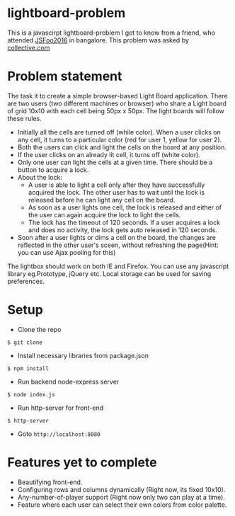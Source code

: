# lightboard-problem

This is a javascirpt lightboard-problem I got to know from a friend, who attended [JSFoo2016] in bangalore. This problem was asked by [collective.com]

# Problem statement

The task it to create a simple browser-based Light Board application. There are two users (two different machines or browser) who share a Light board of grid 10x10 with each cell being 50px x 50px. The light boards will follow these rules.

  - Initially all the cells are turned off (while color). When a user clicks on any cell, it turns to a particular color (red for user 1, yellow for user 2).
  - Both the users can click and light the cells on the board at any position.
  - If the user clicks on an already lit cell, it turns off (white color).
  - Only one user can light the cells at a given time. There should be a button to acquire a lock.
  - About the lock:
    - A user is able to light a cell only after they have successfully acquired the lock. The other user has to wait until the lock is released before he can light any cell on the board.
    - As soon as a user lights one cell, the lock is released and either of the user can again acquire the lock to light the cells.
    - The lock has the timeout of 120 seconds. If a user acquires a lock and does no activity, the lock gets auto released in 120 seconds.
  - Soon after a user lights or dims a cell on the board, the changes are reflected in the other user's sceen, without refreshing the page(Hint: you can use Ajax pooling for this)
  
The lightbox should work on both IE and Firefox. You can use any javascript library eg.Prototype, jQuery etc. Local storage can be used for saving preferences.

# Setup
  - Clone the repo
  ```
  $ git clone 
  ```
  - Install necessary libraries from package.json
  ```
  $ npm install
  ```
  - Run backend node-express server
  ```
  $ node index.js
  ```
  - Run http-server for front-end
  ```
  $ http-server
  ```
  - Goto ``` http://localhost:8080 ```
  
# Features yet to complete
  - Beautifying front-end.
  - Configuring rows and columns dynamically (Right now, its fixed 10x10).
  - Any-number-of-player support (Right now only two can play at a time).
  - Feature where each user can select their own colors from color palette.

[JSFoo2016]: <http://jsfoo.in>
[collective.com]: <http://www.collective.com/>
